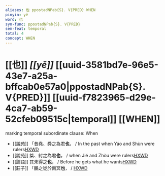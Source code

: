```yaml
---
aliases: 也 ppostadNPab{S}. V{PRED} WHEN
pinyin: yě
word: 也
syn-func: ppostadNPab{S}. V{PRED}
sem-feat: temporal
total: 4
concept: WHEN 
---
```

# [[也]] *[[yě]]*  [[uuid-3581bd7e-96e5-43e7-a25a-bffcab0e57a0|ppostadNPab{S}. V{PRED}]] [[uuid-f7823965-d29e-4ca7-ab59-52cfeb09515c|temporal]] [[WHEN]]
marking temporal subordinate clause: When
 - [[說苑]] 「昔堯、舜之為君**也**， / In the past when Yáo and Shùn were rulers[HXWD](https://hxwd.org/textview.html?location=CH1a0907_CHANT_001-38a.21)
 - [[說苑]] 桀、紂之為君**也**， / when Jié and Zhòu were rulers[HXWD](https://hxwd.org/textview.html?location=CH1a0907_CHANT_001-38a.23)
 - [[論語]] 其未得之**也**，
                     / Before he gets what he wants[HXWD](https://hxwd.org/textview.html?location=KR1h0004_tls_017-27a.5)
 - [[莊子]] 「鵬之徙於南冥**也**，
                     / [HXWD](https://hxwd.org/textview.html?location=KR5c0126_tls_001-2a.5)